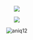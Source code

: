 <p align="center"><a href="https://github.com/aniq12"><img src="https://github-readme-stats.vercel.app/api?username=aniq12&show_icons=true&theme=tokyonight"></a></p>
<p align="center">
  <a href="https://github.com/aniq12"><img src="https://github-readme-stats.vercel.app/api/top-langs?username=aniq12&bg_color=30,e96443,904e95&title_color=fff&text_color=fff&hide_border=true&show_icons=true&layout=compact" /></a>
</p>

<p align="center"> <img src="https://github-readme-streak-stats.herokuapp.com/?user=aniq12&" alt="aniq12" /></p>
